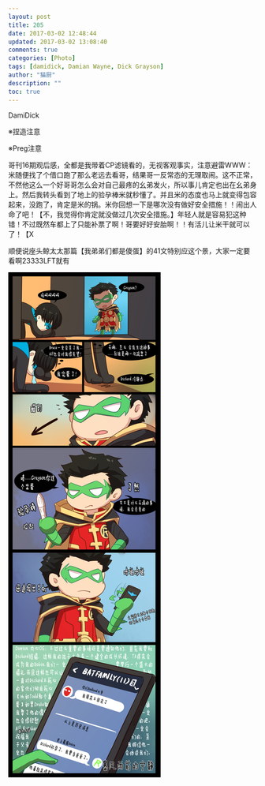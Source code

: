 ```yaml
---
layout: post
title: 205
date: 2017-03-02 12:48:44
updated: 2017-03-02 13:08:40
comments: true
categories: [Photo]
tags: [damidick, Damian Wayne, Dick Grayson]
author: "猫厨"
description: ""
toc: true
---
```


<p>DamiDick</p> 
<p>※捏造注意</p> 
<p>※Preg注意</p> 
<p>哥刊16期观后感，全都是我带着CP滤镜看的，无视客观事实，注意避雷WWW：米随便找了个借口跑了那么老远去看哥，结果哥一反常态的无理取闹。这不正常，不然他这么一个好哥哥怎么会对自己最疼的幺弟发火，所以事儿肯定也出在幺弟身上。然后我转头看到了地上的验孕棒米就秒懂了。并且米的态度也马上就变得包容起来，没跑了，肯定是米的锅。米你回想一下是哪次没有做好安全措施！！闹出人命了吧！【不，我觉得你肯定就没做过几次安全措施。】年轻人就是容易犯这种错！不过既然车都上了只能补票了啊！哥要好好安胎啊！！有活儿让米干就可以了！【X</p> 
<p>顺便说座头鲸太太那篇【我弟弟们都是傻蛋】的41文特别应这个景，大家一定要看啊23333LFT就有</p>

![](https://raw.githubusercontent.com/alicewish/meowchain247/master/img_cVZNdzJtQk9JV2RydmttWnFwa29rQm9LYlZ0VW1rUmZCQVdzTXBibDJ2NUFLR1hCajd5U1R3PT0.jpg)